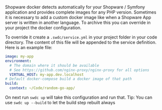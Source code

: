 Shopware docker detects automatically for your Shopware / Symfony application and provides complete images for any PHP version. Sometimes it is necessary to add a custom docker image like when a Shopware App server is written in another language. To archive this you can override in your project the docker configuration.

To override it create a `.swdc/service.yml` in your project folder in your code directory. The content of this file will be appended to the service definition. Here is an example file:

```yaml
image: my-app
environment:
  # The domain where it should be available
  # See https://github.com/nginx-proxy/nginx-proxy for all options
  VIRTUAL_HOST: my-app.dev.localhost
# Default docker-compose build a docker image of that path
build:
  context: ~/Code/random-go-app/
```

On next run `swdc up` will take this configuration and run that. Tip: You can use `swdc up --build` to let the build step rebuilt always